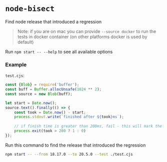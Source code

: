 # `node-bisect`

Find node release that introduced a regression

> Note: if you are on mac you can provide `--source docker` to run the tests in docker container (on other platforms docker is used by default)

Run `npm start -- --help` to see all available options

### Example

`test.cjs`:
```javascript
const {Blob} = require('buffer');
const buff = Buffer.allocUnsafe(1024 ** 2);
const source = new Blob(buff);

let start = Date.now();
source.text().finally(() => {
    const took = Date.now() - start;
    process.stdout.write(`finished after ${took}ms`);
    
    // if finish time is greater than 200ms, fail - this will mark the release as bad
    process.exit(took > 200 ? 1 : 0)
});
```

Run this command to find the release that introduced the regression
```bash
npm start -- --from 18.17.0 --to 20.5.0 --test ./test.cjs
```
